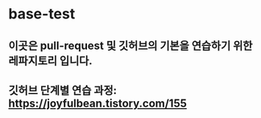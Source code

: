 # base-test

## 이곳은 pull-request 및 깃허브의 기본을 연습하기 위한 레파지토리 입니다. 

## 깃허브 단계별 연습 과정: https://joyfulbean.tistory.com/155
